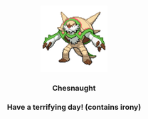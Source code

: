 <p align="center">
    <img src="https://raw.githubusercontent.com/PokeAPI/sprites/master/sprites/pokemon/652.png" width="150" height="150">
</p>
<h3 align="center"> <b>Chesnaught</b></h3>
<h3 align="center">Have a terrifying day! (contains irony)</h3>
